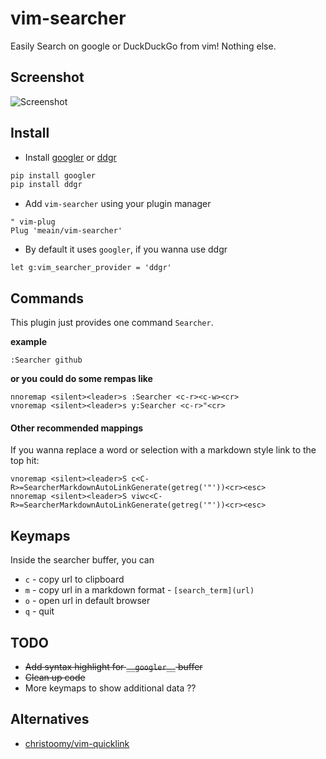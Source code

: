 # vim-searcher

Easily Search on google or DuckDuckGo from vim! Nothing else.

## Screenshot

![Screenshot](https://i.imgur.com/uFHSUM6.png)

## Install

* Install [googler](https://github.com/jarun/googler) or [ddgr](https://github.com/jarun/ddgr)
```bash
pip install googler
pip install ddgr
```

* Add `vim-searcher` using your plugin manager

```vim
" vim-plug
Plug 'meain/vim-searcher'
```

* By default it uses `googler`, if you wanna use ddgr
```
let g:vim_searcher_provider = 'ddgr'
```

## Commands

This plugin just provides one command `Searcher`.

**example**
```vim
:Searcher github
```

**or you could do some rempas like**
```vim
nnoremap <silent><leader>s :Searcher <c-r><c-w><cr>
vnoremap <silent><leader>s y:Searcher <c-r>"<cr>
```

#### Other recommended mappings

If you wanna replace a word or selection with a markdown style link to the top hit:
```
vnoremap <silent><leader>S c<C-R>=SearcherMarkdownAutoLinkGenerate(getreg('"'))<cr><esc>
nnoremap <silent><leader>S viwc<C-R>=SearcherMarkdownAutoLinkGenerate(getreg('"'))<cr><esc>
```

## Keymaps

Inside the searcher buffer, you can

* `c` - copy url to clipboard
* `m` - copy url in a markdown format - `[search_term](url)`
* `o` - open url in default browser
* `q` - quit

## TODO

* ~~Add syntax highlight for `__googler__` buffer~~
* ~~Clean up code~~
* More keymaps to show additional data ??

## Alternatives

- [christoomy/vim-quicklink](https://github.com/christoomey/vim-quicklink)
